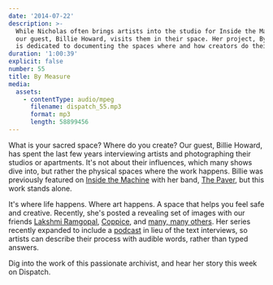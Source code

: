 ```yaml
---
date: '2014-07-22'
description: >-
  While Nicholas often brings artists into the studio for Inside the Machine,
  our guest, Billie Howard, visits them in their space. Her project, By Measure,
  is dedicated to documenting the spaces where and how creators do their work.
duration: '1:00:39'
explicit: false
number: 55
title: By Measure
media:
  assets:
    - contentType: audio/mpeg
      filename: dispatch_55.mp3
      format: mp3
      length: 58899456
---
```

What is your sacred space? Where do you create? Our guest, Billie Howard, has spent the last few years interviewing artists and photographing their studios or apartments. It's not about their influences, which many shows dive into, but rather the physical spaces where the work happens. Billie was previously featured on [Inside the Machine](https://nicholaswyoung.com/programs/inside-the-machine/44) with her band, [The Paver](http://www.thepaver.com), but this work stands alone.

It's where life happens. Where art happens. A space that helps you feel safe and creative. Recently, she's posted a revealing set of images with our friends [Lakshmi Ramgopal](http://bymeasure.blogspot.com/2014/07/lakshmi-ramgopal.html), [Coppice](http://bymeasure.blogspot.com/2013/01/coppice-noe-cuellar-joseph-kramer.html), and [many, many others](http://bymeasure.blogspot.com). Her series recently expanded to include a [podcast](https://itunes.apple.com/us/podcast/by-measure/id896846969) in lieu of the text interviews, so artists can describe their process with audible words, rather than typed answers.

Dig into the work of this passionate archivist, and hear her story this week on Dispatch.
